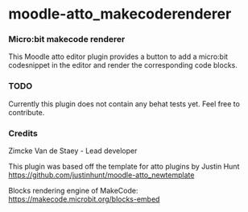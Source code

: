 # moodle-atto_makecoderenderer

### Micro:bit makecode renderer

This Moodle atto editor plugin provides a button to add a micro:bit codesnippet in the editor and render the corresponding code blocks.

### TODO

Currently this plugin does not contain any behat tests yet. Feel free to contribute.

### Credits

Zimcke Van de Staey - Lead developer

This plugin was based off the template for atto plugins by Justin Hunt
https://github.com/justinhunt/moodle-atto_newtemplate

Blocks rendering engine of MakeCode: https://makecode.microbit.org/blocks-embed
